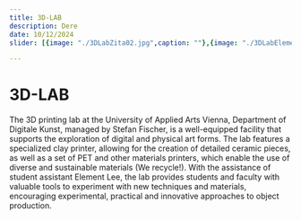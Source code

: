```yaml
---
title: 3D-LAB
description: Dere
date: 10/12/2024
slider: [{image: "./3DLabZita02.jpg",caption: ""},{image: "./3DLabElement02.jpg",caption: ""},{image: "./3DLabElement01.jpg", caption: ""},{image: "./3dlab3.jpg",caption: ""},{image: "./3DLabElement03.jpg",caption: ""},]

---
```

# 3D-LAB

The 3D printing lab at the University of Applied Arts Vienna, Department of Digitale Kunst, managed by Stefan Fischer, is a well-equipped facility that supports the exploration of digital and physical art forms. The lab features a specialized clay printer, allowing for the creation of detailed ceramic pieces, as well as a set of PET and other materials printers, which enable the use of diverse and sustainable materials (We recycle!). With the assistance of student assistant Element Lee, the lab provides students and faculty with valuable tools to experiment with new techniques and materials, encouraging experimental, practical and innovative approaches to object production.
